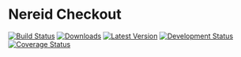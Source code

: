 Nereid Checkout
===============

[![Build Status](https://travis-ci.org/openlabs/nereid-checkout.svg?branch=develop)](https://travis-ci.org/openlabs/nereid-checkout)
[![Downloads](https://pypip.in/download/trytond_nereid-checkout/badge.svg)](https://pypi.python.org/pypi/trytond_nereid-checkout/)
[![Latest Version](https://pypip.in/version/trytond_nereid-checkout/badge.svg)](https://pypi.python.org/pypi/trytond_nereid-checkout/)
[![Development Status](https://pypip.in/status/trytond_nereid-checkout/badge.svg)](https://pypi.python.org/pypi/trytond_nereid-checkout/)
[![Coverage Status](https://coveralls.io/repos/openlabs/nereid-checkout/badge.svg?branch=develop)](https://coveralls.io/r/openlabs/nereid-checkout?branch=develop)
